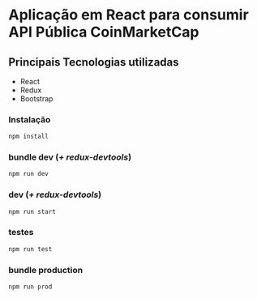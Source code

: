 Aplicação em React para consumir API Pública CoinMarketCap 
==========================================================

## Principais Tecnologias utilizadas

- React
- Redux
- Bootstrap


### Instalação

```bash
npm install
```
### bundle dev (*+ redux-devtools*)

```bash
npm run dev
```

### dev (*+ redux-devtools*)

```bash
npm run start
```

### testes

```bash
npm run test
```

### bundle production


```bash
npm run prod
```

